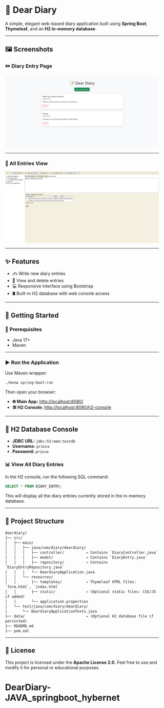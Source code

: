 

# 📔 Dear Diary

A simple, elegant web-based diary application built using **Spring Boot**, **Thymeleaf**, and an **H2 in-memory database**.

---
## 🖼️ Screenshots

### ✏️ Diary Entry Page

![Diary Entry Form](screenshot1.png)

---

### 📜 All Entries View

![View Diary Entries](screenshot2.png)

---

## ✨ Features

* ✍️ Write new diary entries
* 📖 View and delete entries
* 💻 Responsive interface using Bootstrap
* 🛢️ Built-in H2 database with web console access

---

## 🚀 Getting Started

### 🔧 Prerequisites

* Java 17+
* Maven

---

### ▶️ Run the Application

Use Maven wrapper:

```bash
./mvnw spring-boot:run
```

Then open your browser:

* **🌐 Main App:** [http://localhost:8080/](http://localhost:8080/)
* **🛠️ H2 Console:** [http://localhost:8080/h2-console](http://localhost:8080/h2-console)

---

## 🧾 H2 Database Console

* **JDBC URL:** `jdbc:h2:mem:testdb`
* **Username:** `prince`
* **Password:** `prince`

### 📊 View All Diary Entries

In the H2 console, run the following SQL command:

```sql
SELECT * FROM DIARY_ENTRY;
```

This will display all the diary entries currently stored in the in-memory database.

---

## 📁 Project Structure

```
deardiary/
├── src/
│   ├── main/
│   │   ├── java/com/diary/deardiary/
│   │   │   ├── controller/          → Contains `DiaryController.java`
│   │   │   ├── model/               → Contains `DiaryEntry.java`
│   │   │   ├── repository/          → Contains `DiaryEntryRepository.java`
│   │   │   └── DeardiaryApplication.java
│   │   └── resources/
│   │       ├── templates/           → Thymeleaf HTML files: `form.html`, `index.html`
│   │       ├── static/              → (Optional static files: CSS/JS if added)
│   │       └── application.properties
│   └── test/java/com/diary/deardiary/
│       └── DeardiaryApplicationTests.java
├── data/                            → (Optional H2 database file if persisted)
├── README.md
├── pom.xml

```

---


## 📄 License

This project is licensed under the **Apache License 2.0**.
Feel free to use and modify it for personal or educational purposes.

# DearDiary-JAVA_springboot_hybernet

